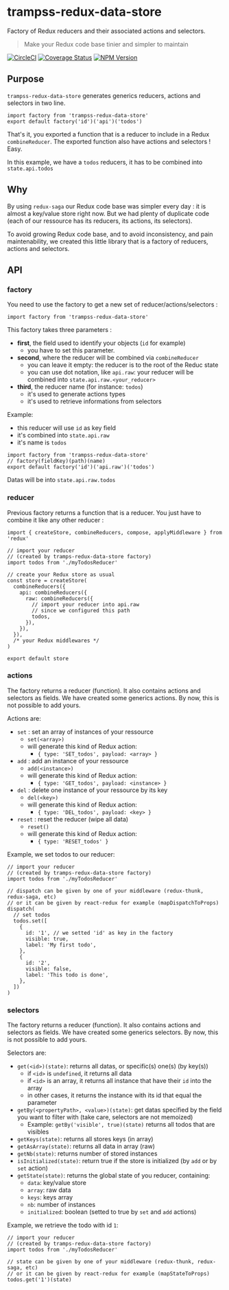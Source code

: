 # trampss-redux-data-store

Factory of Redux reducers and their associated actions and selectors.
> Make your Redux code base tinier and simpler to maintain

[![CircleCI](https://circleci.com/gh/Trampss/trampss-redux-data-store.svg?style=shield)](https://circleci.com/gh/Trampss/trampss-redux-data-store) [![Coverage Status](https://coveralls.io/repos/github/Trampss/trampss-redux-data-store/badge.svg?branch=master)](https://coveralls.io/github/Trampss/trampss-redux-data-store?branch=master) [![NPM Version](https://badge.fury.io/js/trampss-redux-data-store.svg)](https://www.npmjs.com/package/trampss-redux-data-store)

## Purpose
`trampss-redux-data-store` generates generics reducers, actions and selectors in two line.

```es6
import factory from 'trampss-redux-data-store'
export default factory('id')('api')('todos')
```
That's it, you exported a function that is a reducer to include in a Redux `combineReducer`.
The exported function also have actions and selectors ! Easy.

In this example, we have a `todos` reducers, it has to be combined into `state.api.todos`

## Why
By using `redux-saga` our Redux code base was simpler every day : it is almost a key/value store right now. But we had plenty of duplicate code (each of our ressource has its reducers, its actions, its selectors).

To avoid growing Redux code base, and to avoid inconsistency, and pain maintenability, we created this little library that is a factory of reducers, actions and selectors.

## API
### factory
You need to use the factory to get a new set of reducer/actions/selectors :
```es6
import factory from 'trampss-redux-data-store'
```

This factory takes three parameters :
 - **first**, the field used to identify your objects (`id` for example)
   - you have to set this parameter.
 - **second**, where the reducer will be combined via `combineReducer`
   - you can leave it empty: the reducer is to the root of the Reduc state
   - you can use dot notation, like `api.raw`: your reducer will be combined into `state.api.raw.<your_reducer>`
 - **third**, the reducer name (for instance: `todos`)
   - it's used to generate actions types
   - it's used to retrieve informations from selectors

Example:
 - this reducer will use `id` as key field
 - it's combined into `state.api.raw`
 - it's name is `todos`
```es6
import factory from 'trampss-redux-data-store'
// factory(fieldKey)(path)(name)
export default factory('id')('api.raw')('todos')
```

Datas will be into `state.api.raw.todos`

### reducer
Previous factory returns a function that is a reducer.
You just have to combine it like any other reducer :
```es6
import { createStore, combineReducers, compose, applyMiddleware } from 'redux'

// import your reducer
// (created by tramps-redux-data-store factory)
import todos from './myTodosReducer'

// create your Redux store as usual
const store = createStore(
  combineReducers({
    api: combineReducers({
      raw: combineReducers({
        // import your reducer into api.raw
        // since we configured this path
        todos,
      }),
    }),
  }),
  /* your Redux middlewares */
)

export default store
```

### actions
The factory returns a reducer (function). It also contains actions and selectors as fields.
We have created some generics actions. By now, this is not possible to add yours.

Actions are:
 - `set` : set an array of instances of your ressource
   - `set(<array>)`
   - will generate this kind of Redux action:
     - `{ type: 'SET_todos', payload: <array> }`
 - `add` : add an instance of your ressource
   - `add(<instance>)`
   - will generate this kind of Redux action:
     - `{ type: 'GET_todos', payload: <instance> }`
 - `del` : delete one instance of your ressource by its key
   - `del(<key>)`
   - will generate this kind of Redux action:
     - `{ type: 'DEL_todos', payload: <key> }`
 - `reset` : reset the reducer (wipe all data)
   - `reset()`
   - will generate this kind of Redux action:
     - `{ type: 'RESET_todos' }`

Example, we set todos to our reducer:
```es6
// import your reducer
// (created by tramps-redux-data-store factory)
import todos from './myTodosReducer'

// dispatch can be given by one of your middleware (redux-thunk, redux-saga, etc)
// or it can be given by react-redux for example (mapDispatchToProps)
dispatch(
  // set todos
  todos.set([
    {
      id: '1', // we setted 'id' as key in the factory
      visible: true,
      label: 'My first todo',
    },
    {
      id: '2',
      visible: false,
      label: 'This todo is done',
    },
  ])
)

```


### selectors
The factory returns a reducer (function). It also contains actions and selectors as fields.
We have created some generics selectors. By now, this is not possible to add yours.

Selectors are:
 - `get(<id>)(state)`: returns all datas, or specific(s) one(s) (by key(s))
   - if `<id>` is `undefined`, it returns all data
   - if `<id>` is an array, it returns all instance that have their `id` into the array
   - in other cases, it returns the instance with its id that equal the parameter
 - `getBy(<propertyPath>, <value>)(state)`: get datas specified by the field you want to filter with (take care, selectors are not memoized)
   - Example: `getBy('visible', true)(state)` returns all todos that are visibles
 - `getKeys(state)`: returns all stores keys (in array)
 - `getAsArray(state)`: returns all data in array (raw)
 - `getNb(state)`:  returns number of stored instances
 - `isInitialized(state)`: return true if the store is initialized (by `add` or by `set` action)
 - `getState(state)`: returns the global state of you reducer, containing:
   - `data`: key/value store
   - `array`: raw data
   - `keys`: keys array
   - `nb`: number of instances
   - `initialized`: boolean (setted to true by `set` and `add` actions)

Example, we retrieve the todo with id `1`:
```es6
// import your reducer
// (created by tramps-redux-data-store factory)
import todos from './myTodosReducer'

// state can be given by one of your middleware (redux-thunk, redux-saga, etc)
// or it can be given by react-redux for example (mapStateToProps)
todos.get('1')(state)

```
